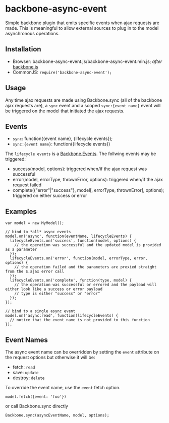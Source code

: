 backbone-async-event
====================

Simple backbone plugin that emits specific events when ajax requests are made.  This is meaningful to allow external sources to plug in to the model asynchronous operations.

Installation
------------
* Browser: backbone-async-event.js/backbone-async-event.min.js; *after* [backbone.js](http://backbonejs.org/)
* CommonJS: ```require('backbone-async-event');```

Usage
-----
Any time ajax requests are made using Backbone.sync (all of the backbone ajax requests are), a ```sync``` event and a scoped ```sync:{event name}``` event will be triggered on the model that initiated the ajax requests.

Events
------
* ```sync```: function({event name}, {lifecycle events});
* ```sync:{event name}```: function({lifecycle events})

The ```lifecycle events``` is a [Backbone.Events](http://backbonejs.org/#Events).  The follwing events may be triggered:
* success(model, options): triggered when/if the ajax request was successful
* error(model, errorType, thrownError, options): triggered when/if the ajax request failed
* complete({"error"|"success"}, model[, errorType, thrownError], options); triggered on either success or error

Examples
--------
```
var model = new MyModel();

// bind to *all* async events
model.on('async', function(eventName, lifecycleEvents) {
  lifecycleEvents.on('success', function(model, options) {
    // the operation was successful and the updated model is provided as a parameter
  });
  lifecycleEvents.on('error', function(model, errorType, error, options) {
    // the operation failed and the parameters are proxied straight from the $.ajax error call
  });
  lifecycleEvents.on('complete', function(type, model) {
    // the operation was successful or errored and the payload will either look like a success or error payload
    // type is either "success" or "error"
  });
});

// bind to a single async event
model.on('async:read', function(lifecycleEvents) {
  // notice that the event name is not provided to this function
});

```

Event Names
-----------
The async event name can be overridden by setting the ```event``` attribute on the request options but otherwise it will be:
 * fetch: ```read```
 * save: ```update```
 * destroy: ```delete```

To override the event name, use the ```event``` fetch option.
```
model.fetch({event: 'foo'})
```
or call Backbone.sync directly
```
Backbone.sync(asyncEventName, model, options);
```
